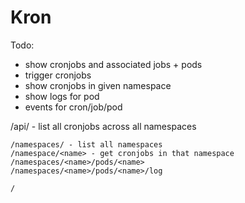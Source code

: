 # Kron

Todo:
- show cronjobs and associated jobs + pods
- trigger cronjobs
- show cronjobs in given namespace
- show logs for pod
- events for cron/job/pod

/api/ - list all cronjobs across all namespaces

    /namespaces/ - list all namespaces
    /namespace/<name> - get cronjobs in that namespace
    /namespaces/<name>/pods/<name>
    /namespaces/<name>/pods/<name>/log

    /